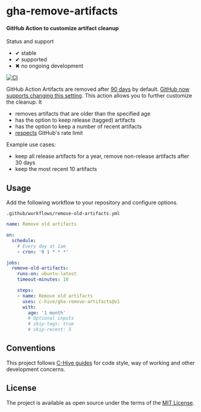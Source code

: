 # gha-remove-artifacts

#### GitHub Action to customize artifact cleanup

Status and support

- &#x2714; stable
- &#x2714; supported
- &#x2716; no ongoing development

[![CI](/../../workflows/CI/badge.svg?branch=master)](/../../actions)

GitHub Action Artifacts are removed after [90 days](https://github.community/t5/GitHub-Actions/Managing-Actions-storage-space/m-p/41424/highlight/true#M4618) by default. [GitHub now supports changing this setting](https://github.blog/changelog/2020-10-08-github-actions-ability-to-change-retention-days-for-artifacts-and-logs/). This action allows you to further customize the cleanup. It
- removes artifacts that are older than the specified age
- has the option to keep release (tagged) artifacts
- has the option to keep a number of recent artifacts
- [respects](https://github.com/octokit/plugin-throttling.js) GitHub's rate limit

Example use cases:
- keep all release artifacts for a year, remove non-release artifacts after 30 days
- keep the most recent 10 artifacts

## Usage

Add the following workflow to your repository and configure options.

`.github/workflows/remove-old-artifacts.yml`
```yml
name: Remove old artifacts

on:
  schedule:
    # Every day at 1am
    - cron: '0 1 * * *'

jobs:
  remove-old-artifacts:
    runs-on: ubuntu-latest
    timeout-minutes: 10

    steps:
    - name: Remove old artifacts
      uses: c-hive/gha-remove-artifacts@v1
      with:
        age: '1 month'
        # Optional inputs
        # skip-tags: true
        # skip-recent: 5
```

## Conventions

This project follows [C-Hive guides](https://github.com/c-hive/guides) for code style, way of working and other development concerns.

## License

The project is available as open source under the terms of the [MIT License](http://opensource.org/licenses/MIT).
